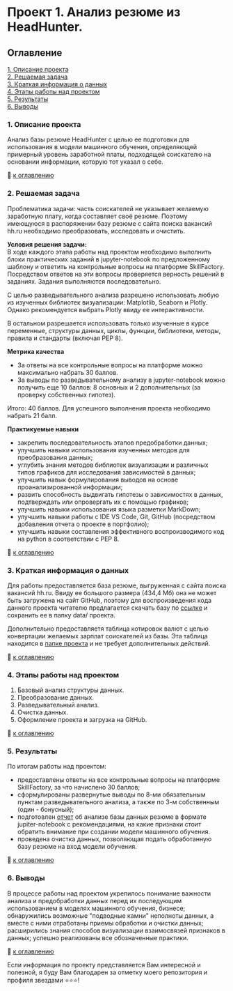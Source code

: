 # Проект 1. Анализ резюме из HeadHunter.

## Оглавление  
[1. Описание проекта](https://github.com/StasBard/SF_DataScience/tree/master/Projects/Project_1#1-%D0%BE%D0%BF%D0%B8%D1%81%D0%B0%D0%BD%D0%B8%D0%B5-%D0%BF%D1%80%D0%BE%D0%B5%D0%BA%D1%82%D0%B0)  
[2. Решаемая задача](https://github.com/StasBard/SF_DataScience/tree/master/Projects/Project_1#2-%D1%80%D0%B5%D1%88%D0%B0%D0%B5%D0%BC%D0%B0%D1%8F-%D0%B7%D0%B0%D0%B4%D0%B0%D1%87%D0%B0)  
[3. Краткая информация о данных](https://github.com/StasBard/SF_DataScience/tree/master/Projects/Project_1#3-%D0%BA%D1%80%D0%B0%D1%82%D0%BA%D0%B0%D1%8F-%D0%B8%D0%BD%D1%84%D0%BE%D1%80%D0%BC%D0%B0%D1%86%D0%B8%D1%8F-%D0%BE-%D0%B4%D0%B0%D0%BD%D0%BD%D1%8B%D1%85)  
[4. Этапы работы над проектом](https://github.com/StasBard/SF_DataScience/tree/master/Projects/Project_1#4-%D1%8D%D1%82%D0%B0%D0%BF%D1%8B-%D1%80%D0%B0%D0%B1%D0%BE%D1%82%D1%8B-%D0%BD%D0%B0%D0%B4-%D0%BF%D1%80%D0%BE%D0%B5%D0%BA%D1%82%D0%BE%D0%BC)  
[5. Результаты](https://github.com/StasBard/SF_DataScience/tree/master/Projects/Project_1#5-%D1%80%D0%B5%D0%B7%D1%83%D0%BB%D1%8C%D1%82%D0%B0%D1%82%D1%8B)  
[6. Выводы](https://github.com/StasBard/SF_DataScience/tree/master/Projects/Project_1#6-%D0%B2%D1%8B%D0%B2%D0%BE%D0%B4%D1%8B)  


### 1. Описание проекта    
Анализ базы резюме HeadHunter с целью ее подготовки для использования в модели машинного обучения, определяющей примерный уровень заработной платы, подходящей соискателю на основании информации, которую тот указал о себе.

:bookmark_tabs: [к оглавлению](https://github.com/StasBard/SF_DataScience/tree/master/Projects/Project_1#%D0%BE%D0%B3%D0%BB%D0%B0%D0%B2%D0%BB%D0%B5%D0%BD%D0%B8%D0%B5)


### 2. Решаемая задача    
Проблематика задачи: часть соискателей не указывает желаемую заработную плату, когда составляет своё резюме.
Поэтому имеющуюся в распоряжении базу резюме с сайта поиска вакансий hh.ru необходимо преобразовать, исследовать и очистить.

**Условия решения задачи:**  
В ходе каждого этапа работы над проектом необходимо выполнить блоки практических заданий в jupyter-notebook по предложенному шаблону и ответить на контрольные вопросы на платформе SkillFactory. Посредством ответов на эти вопросы проверяется верность решений в заданиях.
Задания выполняются последовательно.

С целью разведывательного анализа разрешено использовать любую из изученных библиотек визуализации: Matplotlib, Seaborn и Plotly. Однако рекомендуется выбрать Plotly ввиду ее интерактивности.

В остальном разрешается использовать только изученные в курсе переменные, структуры данных, циклы, функции, библиотеки, методы, правила и стандарты (включая PEP 8).

**Метрика качества**     
- За ответы на все контрольные вопросы на платформе можно максимально набрать 30 баллов.
- За выводы по разведывательному анализу в jupyter-notebook можно получить еще 10 баллов: 8 основных и 2 дополнительных (за проверку собственных гипотез).  

Итого: 40 баллов.
Для успешного выполнения проекта необходимо набрать 21 балл.

**Практикуемые навыки**     
- закрепить последовательность этапов предобработки данных;
- улучшить навыки использования изученных методов для преобразования данных;
- углубить знания методов библиотек визуализации и различных типов графиков для исследования зависимостей в данных;
- улучшить навык формулирования выводов на основе проанализированной информации;
- развить способность выдвигать гипотезы о зависимостях в данных, подтверждать или опровергать их с помощью графиков;
- улучшить навыки использования языка разметки MarkDown;
- улучшить навыки работы с IDE VS Code, Git, GitHub (посредством добавления отчета о проекте в портфолио);
- улучшить навыки составления эффективного воспроизводимого код на python в соответствии с PEP 8.

:bookmark_tabs: [к оглавлению](https://github.com/StasBard/SF_DataScience/tree/master/Projects/Project_1#%D0%BE%D0%B3%D0%BB%D0%B0%D0%B2%D0%BB%D0%B5%D0%BD%D0%B8%D0%B5)


### 3. Краткая информация о данных  
Для работы предоставляется база резюме, выгруженная с сайта поиска вакансий hh.ru.
Ввиду ее большого размера (434,4 Мб) она не может быть загружена на сайт GitHub, поэтому для воспроизведения кода данного проекта читателю предлагается скачать базу по [ссылке](https://drive.google.com/file/d/1_l4Bbc1xrUnQyDTsLzRP0EOaz-myM3yK/view?usp=share_link) и сохранить ее в папку data/ проекта.

Дополнительно предоставляетя таблица котировок валют с целью конвертации желаемых зарплат соискателей из базы. Эта таблица находится в [папке проекта](https://github.com/StasBard/SF_DataScience/tree/master/Projects/Project_1/data) и не требует дополнительных действий.
  
:bookmark_tabs: [к оглавлению](https://github.com/StasBard/SF_DataScience/tree/master/Projects/Project_1#%D0%BE%D0%B3%D0%BB%D0%B0%D0%B2%D0%BB%D0%B5%D0%BD%D0%B8%D0%B5)


### 4. Этапы работы над проектом  
1. Базовый анализ структуры данных.
2. Преобразование данных.
3. Разведывательный анализ.
4. Очистка данных.
5. Оформление проекта и загрузка на GitHub.

:bookmark_tabs: [к оглавлению](https://github.com/StasBard/SF_DataScience/tree/master/Projects/Project_1#%D0%BE%D0%B3%D0%BB%D0%B0%D0%B2%D0%BB%D0%B5%D0%BD%D0%B8%D0%B5)


### 5. Результаты  
По итогам работы над проектом:
- предоставлены ответы на все контрольные вопросы на платформе SkillFactory, за что начислено 30 баллов;
- сформулированы развернутые выводы по 8-ми обязательным пунктам разведывательного анализа, а также по 3-м собственным (один - бонусный);
- подготовлен [отчет](https://github.com/StasBard/SF_DataScience/blob/master/Projects/Project_1/Project-1_Vacancies_Analysis.ipynb) об анализе базы данных резюме в формате jupiter-notebook с рекомендациями, на какие признаки стоит обратить внимание при создании модели машинного обучения.
- проведена очистка данных, позволяющая подать обработанную базу резюме на вход модели обучения.

:bookmark_tabs: [к оглавлению](https://github.com/StasBard/SF_DataScience/tree/master/Projects/Project_1#%D0%BE%D0%B3%D0%BB%D0%B0%D0%B2%D0%BB%D0%B5%D0%BD%D0%B8%D0%B5)


### 6. Выводы  
В процессе работы над проектом укрепилось понимание важности анализа и предобработки данных перед их последующим использованием в моделях машинного обучения, бизнесе; обнаружились возможные "подводные камни" неполноты данных, а вместе с ними отработаны приемы обработки и очистки данных; расширились знания способов визуализации взаимосвязей признаков в данных; успешно реализованы все обозначенные практики.

:bookmark_tabs: [к оглавлению](https://github.com/StasBard/SF_DataScience/tree/master/Projects/Project_1#%D0%BE%D0%B3%D0%BB%D0%B0%D0%B2%D0%BB%D0%B5%D0%BD%D0%B8%D0%B5)


Если информация по проекту представляется Вам интересной и полезной, я буду Вам благодарен за отметку моего репозитория и профиля звездами ⭐️⭐️⭐️!